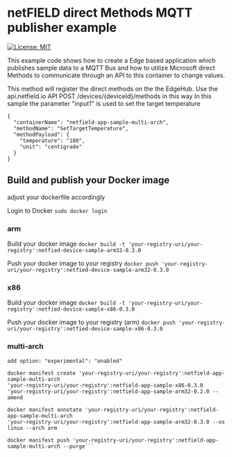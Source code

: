 # netFIELD direct Methods MQTT publisher example

[![License: MIT](https://img.shields.io/badge/License-MIT-green.svg)](LICENSE)

This example code shows how to create a Edge based application which publishes sample data to a MQTT Bus and how to utilize Microsoft direct Methods to communicate through an API to this container to change values.

This method will register the direct methods on the the EdgeHub.
Use the api.netfield.io API POST /devices/{deviceId}/methods in this way
In this sample the parameter "input1" is used to set the target temperature
```
{
  "containerName": "netfield-app-sample-multi-arch",
  "methodName": "SetTargetTemperature",
  "methodPayload": {
    "temperature": "180",
    "unit": "centigrade"
  }
}
```
## Build and publish your Docker image
adjust your dockerfile accordingly
 
Login to Docker
```sudo docker login```

### arm
Build your docker image
```docker build -t 'your-registry-uri/your-registry':netfied-device-sample-arm32-0.3.0```

Push your docker image to your registry
```docker push 'your-registry-uri/your-registry':netfied-device-sample-arm32-0.3.0```

### x86
Build your docker image
```docker build -t 'your-registry-uri/your-registry':netfied-device-sample-x86-0.3.0```

Push your docker image to your registry (arm)
```docker push 'your-registry-uri/your-registry':netfied-device-sample-x86-0.3.0```

### multi-arch
```vi ~/.docker/config.json
add option: "experimental": "enabled"

docker manifest create 'your-registry-uri/your-registry':netfield-app-sample-multi-arch
'your-registry-uri/your-registry':netfield-app-sample-x86-0.3.0
'your-registry-uri/your-registry':netfield-app-sample-arm32-0.2.0 --amend

docker manifest annotate 'your-registry-uri/your-registry':netfield-app-sample-multi-arch
'your-registry-uri/your-registry':netfield-app-sample-arm32-0.3.0 --os linux --arch arm

docker manifest push 'your-registry-uri/your-registry':netfield-app-sample-multi-arch --purge```
